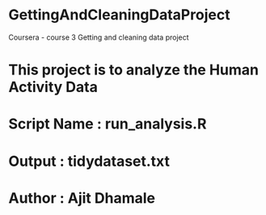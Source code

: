 # GettingAndCleaningDataProject
Coursera - course 3 Getting and cleaning data project

# This project is to analyze the Human Activity Data 
# Script Name : run_analysis.R
# Output : tidydataset.txt
# Author : Ajit Dhamale

